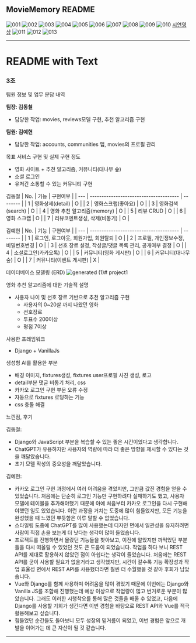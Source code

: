 MovieMemory README
---

![001](https://github.com/user-attachments/assets/caebfe7f-ad9c-4be3-b339-b440cbeb3230)
![002](https://github.com/user-attachments/assets/e02eb3a4-2624-47ce-bd03-3ca6965fe943)
![003](https://github.com/user-attachments/assets/fcd237d8-4d1c-4c76-a40c-89b0f054d235)
![004](https://github.com/user-attachments/assets/342a9916-1f1f-46cd-a1f9-80f1dddc55c2)
![005](https://github.com/user-attachments/assets/84b91265-2d1d-4e36-ac92-95989108d25c)
![006](https://github.com/user-attachments/assets/bb5200df-1c35-4e6d-8e45-3ee453c2e6c6)
![007](https://github.com/user-attachments/assets/ebc12ff8-2df5-417f-aebd-7c9b62c9befe)
![008](https://github.com/user-attachments/assets/78e3a48c-cd9f-4a98-96b0-5084285620b8)
![009](https://github.com/user-attachments/assets/f9ac5f92-d899-4873-b597-d358d74239d0)
![010](https://github.com/user-attachments/assets/85ceb89f-ef8a-496f-bc0f-4efd351f15c7)
[시연영상](https://drive.google.com/file/d/1Zhg-8byNA31KEbq9-rBT3jUDQzNEPr-R/view?usp=sharing)
![011](https://github.com/user-attachments/assets/e812e683-8413-4778-9d52-45625ad3316c)
![012](https://github.com/user-attachments/assets/39d7056e-83b7-4f80-937e-9106dcd06ee3)
![013](https://github.com/user-attachments/assets/c55ad965-d9bf-436d-85e2-1377de5ca7f7)

---

# README with Text

### 3조
팀원 정보 및 업무 분담 내역

**팀장: 김동철**
- 담당한 작업: movies, reviews모델 구현, 추천 알고리즘 구현

**팀원: 김예현**
- 담당한 작업: accounts, communities 앱, movies의 프로필 관리

목표 서비스 구현 및 실제 구현 정도
- 영화 사이트 + 추천 알고리즘, 커뮤니티(대나무 숲)
- 소셜 로그인
- 유저간 소통할 수 있는 커뮤니티 구현

김동철
| No. | 기능                                   | 구현여부 |
| --- | -------------------------------------- | -------- |
| 1   | 영화상세(detail)                       | O        |
| 2   | 영화스크랩(좋아요)                     | O        |
| 3   | 영화검색(search)                       | O        |
| 4   | 영화 추천 알고리즘(memory)             | O        |
| 5   | 리뷰 CRUD                              | O        |
| 6   | 영화 스크랩                            | O        |
| 7   | 리뷰코멘트생성, 삭제(비동기)           | O        |

김예현
| No. | 기능                                   | 구현여부 |
| --- | -------------------------------------- | -------- |
| 1   | 로그인, 로그아웃, 회원가입, 회원탈퇴   | O        |
| 2   | 프로필, 개인정보수정, 비밀번호변경     | O        |
| 3   | 선호 장르 설정, 작성글/댓글 목록 관리, 공개여부 결정 | O        |
| 4   | 소셜로그인(카카오톡)                   | O        |
| 5   | 커뮤니티(영화 게시판)                  | O        |
| 6   | 커뮤니티(대나무숲)                     | O        |
| 7   | 커뮤니티(이벤트 게시판)                | X        |

  
데이터베이스 모델링 (ERD)
![generated (1)](https://github.com/user-attachments/assets/b4bca1cc-9e75-419b-9858-e2c9ec6578ef)# project1

영화 추천 알고리즘에 대한 기술적 설명
- 사용자 나이 및 선호 장르 기반으로 추천 알고리즘 구현
   - 사용자의 0~20살 까지 나왔던 영화
   - 선호장르
   - 투표수 200이상
   - 평점 7이상 

사용한 프레임워크
   - Django + VanillaJs


생성형 AI를 활용한 부분
- 배경 이미지, fixtures생성, fixtures user프로필 사진 생성, 로고
- detail부분 댓글 비동기 처리, css
- 카카오 로그인 구현 부문 오류 수정
- 자동으로 fixtures 로딩하는 기능
- css 충돌 해결

느낀점, 후기

김동철: 
- Django와 JavaScript 부분을 복습할 수 있는 좋은 시간이었다고 생각합니다.
- ChatGPT가 유용하지만 사용자의 역량에 따라 더 좋은 방향을 제시할 수 있다는 것을 깨달았습니다.
- 초기 모델 작성의 중요성을 깨달았습니다.

김예현:
- 카카오 로그인 구현 과정에서 여러 어려움을 겪었지만, 그만큼 값진 경험을 얻을 수 있었습니다. 처음에는 단순히 로그인 기능만 구현하려다 실패하기도 했고, 사용자 모델에 테이블을 추가해야했기 때문에 아예 처음부터 카카오 로그인을 다시 구현해야했던 일도 있었습니다. 이런 과정을 거치는 도중에 많이 힘들었지만, 모든 기능을 완성했을 때 느꼈던 뿌듯함은 이루 말할 수 없었습니다.
- 스타일링 도중에 ChatGPT를 많이 사용했는데 디자인 면에서 일관성을 유지하려면 사람이 직접 손을 보는게 더 낫다는 생각이 많이 들었습니다. 
- 프로젝트를 진행하면서 몰랐던 기능들을 찾아보고, 이전에 알았지만 까먹었던 부분들을 다시 떠올릴 수 있었던 것도 큰 도움이 되었습니다. 작업을 하다 보니 REST API를 제대로 활용하지 않았던 점이 아쉽다는 생각이 들었습니다. 처음에는 REST API를 굳이 사용할 필요가 없을거라고 생각했지만, 시간이 갈수록 기능 확장성과 작업 효율성 면에서 REST API를 사용했더라면 훨씬 더 수월했을 것 같아 후회가 남았습니다.
- Vue와 Django를 함께 사용하며 어려움을 많이 겪었기 때문에 이번에는 Django와 Vanilla JS를 조합해 진행했는데 예상 이상으로 작업량이 많고 번거로운 부분이 많았습니다. 그래도 이러한 시행착오를 통해 많은 것들을 배울 수 있었고, 다음에 Django를 사용할 기회가 생긴다면 이번 경험을 바탕으로 REST API와 Vue를 적극 활용해보고 싶습니다.
- 힘들었던 순간들도 돌아보니 모두 성장의 밑거름이 되었고, 이번 경험은 앞으로 개발을 이어가는 데 큰 자산이 될 것 같습니다.

---
